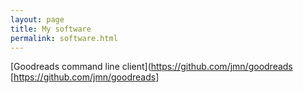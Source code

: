 ```yaml
---
layout: page
title: My software
permalink: software.html
---
```


  [Goodreads command line client](https://github.com/jmn/goodreads
  [https://github.com/jmn/goodreads]
